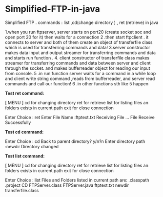 # Simplified-FTP-in-java
Simplified FTP . commands : list ,cd(change directory ) , ret (retrieve) in java



1.when you run ftpserver, server starts on port20 (create socket soc and open port 20 for it) then waits for a connection
2 .then start ftpclient . it connects to server and both of them create an object of transferfile class which is used for transferring commands and data!
3.server constructor makes data input and output streamer for transferring commands and data and starts run function .
4. client constructor of transferfile class makes streamer for transferring commands and data between server and client through the socket. and makes  bufferreader object for reading our input from console. 
5 .in run function server waits for a command in a while loop and client write string command ,reads
from bufferreader, and server read commands and call our function!
6 .in other functions sth like 5 happen
 
**Test ret command:**

[ MENU ]
cd for changing directory
ret for retrieve
list for listing files an folders exists in current path
exit for close connection

Enter Choice :
ret
Enter File Name :ftptext.txt
Receiving File ...
File Receive Successfully


**Test cd command:**

Enter Choice :
cd
Back to parent directory?  y/n?n
Enter directory path :newdir
Directory changed



**Test list command:**

[ MENU ]
cd for changing directory
ret for retrieve
list for listing files an folders exists in current path
exit for close connection

Enter Choice :
list
Files and Folders listed in current path are:
.classpath
.project
CD
FTPServer.class
FTPServer.java
ftptext.txt
newdir
transferfile.class
